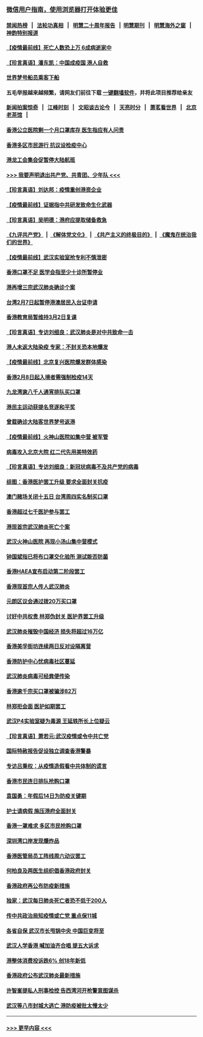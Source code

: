 ### [微信用户指南，使用浏览器打开体验更佳](https://github.com/gfw-breaker/banned-news1/blob/master/indexes/wechat-guide.md?t=0)
#### [禁闻热榜](热点新闻.md?t=0)  &nbsp;&nbsp;|&nbsp;&nbsp; [法轮功真相](https://github.com/gfw-breaker/truth/blob/master/README.md?t=0) &nbsp;&nbsp;|&nbsp;&nbsp; [明慧二十周年报告](https://github.com/gfw-breaker/mh-reports/blob/master/README.md?t=0) &nbsp;&nbsp;|&nbsp;&nbsp;[明慧期刊](https://github.com/gfw-breaker/mh-qikan) &nbsp;&nbsp;|&nbsp;&nbsp; [明慧海外之窗](https://github.com/gfw-breaker/mh-news/blob/master/README.md?t=0) &nbsp;&nbsp;|&nbsp;&nbsp; [神韵特别报道](https://github.com/gfw-breaker/mh-news/blob/master/shenyun.md?t=0)
#### [【疫情最前线】死亡人数恐上万 6成病逝家中](../pages/nsc415/n11856687.md?t=02101522) 
#### [【珍言真语】潘东凯：中国成疫国 港人自救](../pages/nsc415/n11856962.md?t=02101522) 
#### [世界梦号船员乘客下船](../pages/nsc415/n11856883.md?t=02101522) 
#### 五毛举报越来越频繁，请网友们前往下载 [一键翻墙软件](https://github.com/gfw-breaker/ssr-accounts)，并将此项目推荐给亲友
#### [新闻拍案惊奇](https://github.com/gfw-breaker/banned-news1/blob/master/pages/link4.md) &nbsp;&nbsp;|&nbsp;&nbsp; [江峰时刻](https://github.com/gfw-breaker/banned-news1/blob/master/pages/link4.md) &nbsp;&nbsp;|&nbsp;&nbsp; [文昭谈古论今](https://github.com/gfw-breaker/banned-news1/blob/master/pages/link4.md) &nbsp;&nbsp;|&nbsp;&nbsp; [天亮时分](https://github.com/gfw-breaker/banned-news1/blob/master/pages/link4.md) &nbsp;&nbsp;|&nbsp;&nbsp; [萧茗看世界](https://github.com/gfw-breaker/banned-news1/blob/master/pages/link4.md) &nbsp;&nbsp;|&nbsp;&nbsp; [北京老茶馆](https://github.com/gfw-breaker/banned-news1/blob/master/pages/link4.md) &nbsp;&nbsp;|&nbsp;&nbsp; 
#### [香港公立医院剩一个月口罩库存 医生指应有人问责](../pages/nsc415/n11856875.md?t=02101522) 
#### [香港多区市民游行 抗议设检疫中心](../pages/nsc415/n11856866.md?t=02101522) 
#### [港龙工会集会促暂停大陆航班](../pages/nsc415/n11856840.md?t=02101522) 
#### [>>> 我要声明退出共产党、共青团、少年队 <<<](https://github.com/begood0513/goodnews/blob/master/quit/letter.md) 
#### [【珍言真语】刘达邦：疫情重创港资企业](../pages/nsc415/n11854274.md?t=02101522) 
#### [【疫情最前线】证据指中共研发致命生化武器](../pages/nsc415/n11853087.md?t=02101522) 
#### [【珍言真语】吴明德：港府应提取储备救急](../pages/nsc415/n11852734.md?t=02101522) 
#### [《九评共产党》](https://github.com/begood0513/9ping.md/blob/master/README.md) &nbsp;|&nbsp; [《解体党文化》](../../../../jtdwh.md/blob/master/README.md)  &nbsp;|&nbsp; [《共产主义的终极目的》](../../../../gczydzjmd.md/blob/master/README.md) &nbsp;|&nbsp; [《魔鬼在统治我们的世界》](../../../../mgztzwmdsj.md/blob/master/README.md) 
#### [【疫情最前线】武汉实验室抢专利不慎泄密](../pages/nsc415/n11850310.md?t=02101522) 
#### [香港口罩不足 医学会指至少十诊所暂停业](../pages/nsc415/n11850301.md?t=02101522) 
#### [港再增三宗武汉肺炎确诊个案](../pages/nsc415/n11850328.md?t=02101522) 
#### [台湾2月7日起暂停港澳居民入台证申请](../pages/nsc415/n11850304.md?t=02101522) 
#### [香港教育局暂维持3月2日复课](../pages/nsc415/n11850260.md?t=02101522) 
#### [【珍言真语】专访刘细良：武汉肺炎是对中共致命一击](../pages/nsc415/n11849934.md?t=02101522) 
#### [港人未返大陆染疫 专家：不封关恐本地爆发](../pages/nsc415/n11848021.md?t=02101522) 
#### [【疫情最前线】北京复兴医院爆发群体感染](../pages/nsc415/n11847626.md?t=02101522) 
#### [香港2月8日起入境者需强制检疫14天](../pages/nsc415/n11847658.md?t=02101522) 
#### [九龙湾逾八千人通宵排队买口罩](../pages/nsc415/n11847647.md?t=02101522) 
#### [港民主运动获提名竞逐和平奖](../pages/nsc415/n11847633.md?t=02101522) 
#### [曾载确诊大陆客世界梦号返港](../pages/nsc415/n11847608.md?t=02101522) 
#### [【疫情最前线】火神山医院如集中营 被军管](../pages/nsc415/n11847524.md?t=02101522) 
#### [病毒攻入北京大院 红二代先用美特效药](../pages/nsc415/n11847427.md?t=02101522) 
#### [【珍言真语】专访刘细良：新冠状病毒不及共产党的病毒](../pages/nsc415/n11847164.md?t=02101522) 
#### [组图：香港医护罢工升级 要求全面封关抗疫](../pages/nsc415/n11844107.md?t=02101522) 
#### [澳门赌场关闭十五日 台湾周四实名制买口罩](../pages/nsc415/n11845083.md?t=02101522) 
#### [香港超过七千医护参与罢工](../pages/nsc415/n11845051.md?t=02101522) 
#### [港现首宗武汉肺炎死亡个案](../pages/nsc415/n11844998.md?t=02101522) 
#### [武汉火神山医院 再现小汤山集中营模式](../pages/nsc415/n11844763.md?t=02101522) 
#### [钟国斌指已将布口罩交化验所 测试能否防菌](../pages/nsc415/n11842783.md?t=02101522) 
#### [香港HAEA宣布启动第二阶段罢工](../pages/nsc415/n11842723.md?t=02101522) 
#### [香港现首宗人传人武汉肺炎](../pages/nsc415/n11842766.md?t=02101522) 
#### [元朗区议会通过拨20万买口罩](../pages/nsc415/n11842754.md?t=02101522) 
#### [讨好中共权贵 林郑伪封关 医护界罢工升级](../pages/nsc415/n11842359.md?t=02101522) 
#### [武汉肺炎摧毁中国经济 损失将超过16万亿](../pages/nsc415/n11839723.md?t=02101522) 
#### [香港美孚街坊连续两日反对设隔离营](../pages/nsc415/n11839962.md?t=02101522) 
#### [香港防护中心忧病毒社区蔓延](../pages/nsc415/n11839933.md?t=02101522) 
#### [武汉肺炎病毒可经粪便传染](../pages/nsc415/n11839939.md?t=02101522) 
#### [香港逾千宗买口罩被骗涉82万](../pages/nsc415/n11839914.md?t=02101522) 
#### [林郑拒会面 医护如期罢工](../pages/nsc415/n11839892.md?t=02101522) 
#### [武汉P4实验室疑为毒源 王延轶所长上位疑云](../pages/nsc415/n11835543.md?t=02101522) 
#### [【珍言真语】萧若元:武汉疫情或令中共亡党](../pages/nsc415/n11829394.md?t=02101522) 
#### [国际特赦报告促设独立调查香港警暴](../pages/nsc415/n11833845.md?t=02101522) 
#### [专访吕秉权：从疫情造假看中共体制的谎言](../pages/nsc415/n11833813.md?t=02101522) 
#### [香港市民连日排队抢购口罩](../pages/nsc415/n11833794.md?t=02101522) 
#### [袁国勇：年假后14日为防疫关键期](../pages/nsc415/n11831088.md?t=02101522) 
#### [护士请病假 施压港府全面封关](../pages/nsc415/n11831030.md?t=02101522) 
#### [香港一罩难求 多区市民抢购口罩](../pages/nsc415/n11831002.md?t=02101522) 
#### [深圳湾口岸发现爆炸品](../pages/nsc415/n11828802.md?t=02101522) 
#### [香港医管局员工阵线周六动议罢工](../pages/nsc415/n11828762.md?t=02101522) 
#### [何柏良及两医生组织倡香港政府封关](../pages/nsc415/n11828749.md?t=02101522) 
#### [香港政府再公布防疫新措施](../pages/nsc415/n11828716.md?t=02101522) 
#### [独家：武汉每日肺炎死亡者恐不低于200人](../pages/nsc415/n11828240.md?t=02101522) 
#### [传中共政治局知疫情或亡党 重点保11城](../pages/nsc415/n11828145.md?t=02101522) 
#### [各省自保 武汉市长甩锅中央 中国巨变将至](../pages/nsc415/n11828021.md?t=02101522) 
#### [武汉人学香港 喊加油齐合唱 提五大诉求](../pages/nsc415/n11827046.md?t=02101522) 
#### [港整体消费投诉跌6% 创18年新低](../pages/nsc415/n11817280.md?t=02101522) 
#### [香港政府公布武汉肺炎最新措施](../pages/nsc415/n11817152.md?t=02101522) 
#### [许智峯提私人刑事检控 告西湾河开枪警意图谋杀](../pages/nsc415/n11817132.md?t=02101522) 
#### [武汉等八市封城大逃亡 港防疫被批太慢太少](../pages/nsc415/n11817058.md?t=02101522) 

----
#### [ >>> 更早内容 <<< ](../indexes/nsc415-earlier.md)
